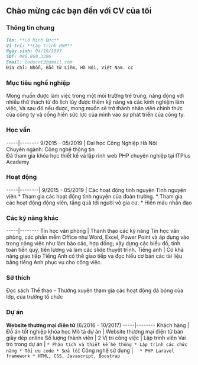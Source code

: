 ## Chào mừng các bạn đến với CV của tôi

### **Thông tin chung**

```markdown
Tên: **Lô Minh Đức**
Vị trí: **Lập trình PHP**
Ngày sinh: 04/10/1997
SĐT: 086.860.3396
Email: loducnt2@gmail.com
Địa chỉ: Nhổn, Bắc Từ Liêm, Hà Nội, Việt Nam. cc
```
### **Mục tiêu nghề nghiệp**

Mong muốn được làm việc trong một môi trường trẻ trung, năng động với nhiều thử thách từ đó lích lũy được thêm kỹ năng và các kinh nghiệm làm việc, Và sau đó nếu được, mong muốn sẽ trở thành nhân viên chính thức của công ty và cống hiến sức lực của mình vào sự phát triển của công ty.

### **Học vấn**
-----|--------
9/2015 - 05/2019 | Đại học Công Nghiệp Hà Nội  
Chuyên ngành: Công nghệ thông tin  
Đã tham gia khóa học thiết kế và lập rình web PHP chuyên nghiệp tại ITPlus Academy


### **Hoạt động**

-----|--------|
9/2015 - 05/2019 | Các hoạt động tình nguyện
					Tình nguyện viên
					* Tham gia các hoạt động tình nguyện của đoàn trường.
					* Tham gia các hoạt động động viên, tặng quà tới người vô gia cư.
					* Hiến máu nhân đạo


### **Các kỹ năng khác**

-----|--------
Tin học văn phòng | Thành thạo các kỹ năng Tin học văn phòng, các phần mềm Office như Word, Excel, Power Point 					và áp dụng vào trong công việc như làm báo cáo, hợp đồng; xây dựng các biểu đồ, tính 							toán tiền quỹ, tiền lương và làm các slide thuyết trình.
Tiếng anh | Có khả năng giao tiếp Tiếng Anh có thể giao tiếp và đọc hiểu cơ bản các tài liệu bằng tiếng Anh 					phục vụ cho công việc.

### **Sở thích**

Đọc sách
Thể thao - Thường xuyên tham gia các hoạt động đá bóng của lớp, của  trường tổ chức

### **Dự án**
**Website thương mại điện tử**
(6/2016 -  10/2017)
-----|--------
Khách hàng | Đồ án tốt nghiệp khóa học
Mô tả dự án | 	Website thương mại điện tử bán giày dép online
Số lượng thành viên | 2
Vị trí công việc | Lập trình viên
Vai trò trong dự án | ` * Phân tích và thiết kế hệ thống
						* Lập trình các chức năng
						* Tối ưu code
						* Sửa lỗi `
 Công nghệ sử dụng | `  * PHP Laravel framework
						* HTML, CSS, Javascript, Boostrap`



